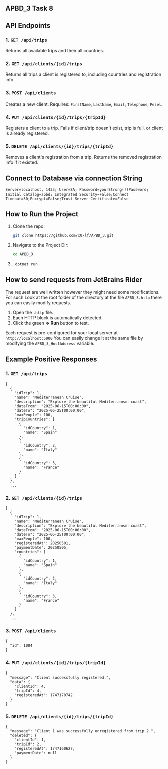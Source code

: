 ﻿
## APBD_3 Task 8

## API Endpoints

### 1. `GET /api/trips`
Returns all available trips and their all countries.

### 2. `GET /api/clients/{id}/trips`
Returns all trips a client is registered to, including countries and registration info.

### 3. `POST /api/clients`
Creates a new client. Requires: `FirstName`, `LastName`, `Email`, `Telephone`, `Pesel`.

### 4. `PUT /api/clients/{id}/trips/{tripId}`
Registers a client to a trip. Fails if client/trip doesn't exist, trip is full, or client is already registered.

### 5. `DELETE /api/clients/{id}/trips/{tripId}`
Removes a client's registration from a trip. Returns the removed registration info if it existed.

## Connect to Database via connection String
```
Server=localhost, 1433; User=SA; Password=yourStrong(!)Password; Initial Catalog=apbd; Integrated Security=False;Connect Timeout=30;Encrypt=False;Trust Server Certificate=False
``` 

## How to Run the Project

1. Clone the repo:
   ```bash
   git clone https://github.com/x0-lf/APBD_3.git

2. Navigate to the Project Dir:
    ```bash
    cd APBD_3
3. ```bash
    dotnet run
   
## How to send requests from JetBrains Rider

The request are well written however they might need some modifications.
For such Look at the root folder of the directory at the file
`APBD_3.http` there you can easily modify requests.

1. Open the `.http` file.
2. Each HTTP block is automatically detected.
3. Click the green **=> Run** button to test.

Each request is pre-configured for your local server at `http://localhost:5000`
You can easily change it at the same file by modifying the `APBD_3_HostAddress` variable. 

## Example Positive Responses

### 1. `GET /api/trips`

```
[
  {
    "idTrip": 1,
    "name": "Mediterranean Cruise",
    "description": "Explore the beautiful Mediterranean coast",
    "dateFrom": "2025-06-15T00:00:00",
    "dateTo": "2025-06-25T00:00:00",
    "maxPeople": 100,
    "tripCountries": [
      {
        "idCountry": 1,
        "name": "Spain"
      },
      {
        "idCountry": 2,
        "name": "Italy"
      },
      {
        "idCountry": 3,
        "name": "France"
      }
    ]
  },
  ...
```

### 2. `GET /api/clients/{id}/trips`
```
[
  {
    "idTrip": 1,
    "name": "Mediterranean Cruise",
    "description": "Explore the beautiful Mediterranean coast",
    "dateFrom": "2025-06-15T00:00:00",
    "dateTo": "2025-06-25T00:00:00",
    "maxPeople": 100,
    "registeredAt": 20250501,
    "paymentDate": 20250505,
    "countries": [
      {
        "idCountry": 1,
        "name": "Spain"
      },
      {
        "idCountry": 2,
        "name": "Italy"
      },
      {
        "idCountry": 3,
        "name": "France"
      }
    ]
  },
  ...
```

### 3. `POST /api/clients`
```
{
  "id": 1004
}
```
### 4. `PUT /api/clients/{id}/trips/{tripId}`
```
{
  "message": "Client successfully registered.",
  "data": {
    "clientId": 4,
    "tripId": 4,
    "registeredAt": 1747170742
  }
}
```
### 5. `DELETE /api/clients/{id}/trips/{tripId}`
```
{
  "message": "Client 1 was successfully unregistered from trip 2.",
  "deleted": {
    "clientId": 1,
    "tripId": 2,
    "registeredAt": 1747160627,
    "paymentDate": null
  }
}
```